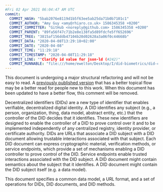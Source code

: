 ```yaml
---
#Fri 02 Apr 2021 06:04:47 AM UTC
commit:
  COMMIT_HASH: "5bab2076e8119d1b5f63ee5ab25da71b0b7101c1"
  COMMIT_AUTHOR: "Amy Guy <amy@rhiaro.co.uk> 1586345358 +0200"
  COMMIT_COMMITTER: "GitHub <noreply@github.com> 1586345358 +0200"
  COMMIT_PARENT: "89fa56f47c71b2e8e138fa5d89fdcfe5ff652696"
  COMMIT_TREE: "3815af156ddb47104b20d02628a3a06f0c44668b"
  COMMIT_DATA: "2020-04-08T13:29:18+02:00"
  COMMIT_DATE: "2020-04-08"
  COMMIT_TIME: "11:29:18"
  COMMIT_TIMESTAMP: "2020-04-08T11:29:18"
  COMMIT_LINE: ""Clarify id value for json-ld (#242)"
  COMMIT_RUNNABLE: "file:///home/ewelton/Desktop/I/did-biometrics/did-core-dataset/analysis/gitinfo/5bab2076e8119d1b5f63ee5ab25da71b0b7101c1/snapshot/index.html"
---
```


<section id="abstract">
<p class="issue">
This document is undergoing a major structural refactoring and will not be easy
to read. A <a href="https://www.w3.org/TR/2019/WD-did-core-20191209/">previously
published version</a> that has a better topical flow may be a better read for
people new to this work. When this document has been updated to have a
better flow, this comment will be removed.
    </p>
<p>
<a>Decentralized identifiers</a> (DIDs) are a new type of identifier that
enables verifiable, decentralized digital identity. A <a>DID</a> identifies
any subject (e.g., a person, organization, thing, data model, abstract entity, etc.)
that the controller of the <a>DID</a> decides that it 
identifies. These new identifiers are designed to enable the controller 
of a <a>DID</a> to prove control over it and to be implemented independently 
of any centralized registry, identity provider, or certificate authority. 
<a>DID</a>s are URLs that associate a <a>DID subject</a> with a 
<a>DID document</a> allowing trustable interactions associated with that subject. 
Each <a>DID document</a> can express cryptographic material, verification methods, 
or <a>service endpoints</a>, which provide a set of mechanisms enabling a 
<a>DID controller</a> to prove control of the <a>DID</a>. <a>Service 
endpoints</a> enable trusted interactions associated with the <a>DID 
subject</a>. A <a>DID document</a> might contain semantics about the subject 
that it identifies. A <a>DID document</a> might contain the <a>DID subject</a> 
itself (e.g. a data model).
    </p>
<p>
This document specifies a common data model, a URL format, and a set of
operations for <a>DIDs</a>, <a>DID documents</a>, and <a>DID methods</a>.
    </p>
</section>
